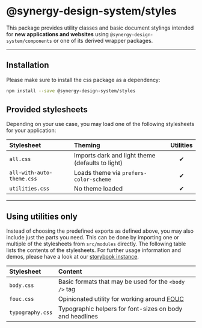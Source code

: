 # @synergy-design-system/styles

This package provides utility classes and basic document stylings intended for **new applications and websites** using `@synergy-design-system/components` or one of its derived wrapper packages.

---

## Installation

Please make sure to install the css package as a dependency:

```bash
npm install --save @synergy-design-system/styles
```

## Provided stylesheets

Depending on your use case, you may load one of the following stylesheets for your application:

| Stylesheet                | Theming                                          | Utilities |
| :------------------------ | :----------------------------------------------- | :-------: |
| `all.css`                 | Imports dark and light theme (defaults to light) |    ✔     |
| `all-with-auto-theme.css` | Loads theme via `prefers-color-scheme`           |    ✔     |
| `utilities.css`           | No theme loaded                                  |    ✔     |

---

## Using utilities only

Instead of choosing the predefined exports as defined above, you may also include just the parts you need. This can be done by importing one or multiple of the stylesheets from `src/modules` directly. The following table lists the contents of the stylesheets. For further usage information and demos, please have a look at our [storybook instance](https://synergy-design-system.github.io).

| Stylesheet       | Content                                                                                                           |
| :--------------- | :---------------------------------------------------------------------------------------------------------------- |
| `body.css`       | Basic formats that may be used for the `<body />` tag                                                             |
| `fouc.css`       | Opinionated utility for working around [FOUC](https://www.jacobmilhorn.com/posts/solving-fouc-in-web-components/) |
| `typography.css` | Typographic helpers for font-sizes on body and headlines                                                          |
